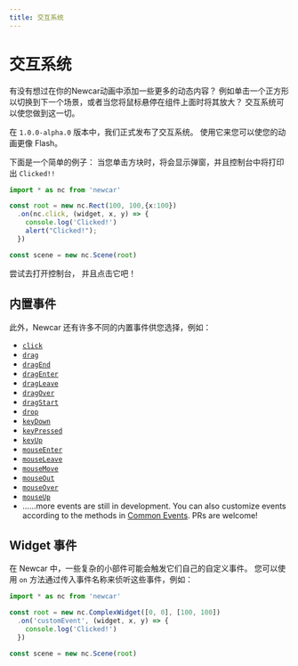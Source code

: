 ```yaml
---
title: 交互系统
---
```


<script setup lang="ts">
import { default as DemoClick } from '../../basic/demos/interaction-system/click.vue'
</script>

# 交互系统

有没有想过在你的Newcar动画中添加一些更多的动态内容？
例如单击一个正方形以切换到下一个场景，或者当您将鼠标悬停在组件上面时将其放大？
交互系统可以使您做到这一切。

在 `1.0.0-alpha.0` 版本中，我们正式发布了交互系统。
使用它来您可以使您的动画更像 Flash。

下面是一个简单的例子：
当您单击方块时，将会显示弹窗，并且控制台中将打印出 `Clicked!!`

```typescript
import * as nc from 'newcar'

const root = new nc.Rect(100, 100,{x:100})
  .on(nc.click, (widget, x, y) => {
    console.log('Clicked!')
    alert("Clicked!");
  })

const scene = new nc.Scene(root)
```
<DemoClick/>

尝试去打开控制台， 并且点击它吧！

## 内置事件

此外，Newcar 还有许多不同的内置事件供您选择，例如：

- [`click`](https://apis.newcarjs.org/variables/_newcar_basic.click)
- [`drag`](https://apis.newcarjs.org/variables/_newcar_basic.drag)
- [`dragEnd`](https://apis.newcarjs.org/variables/_newcar_basic.dragend)
- [`dragEnter`](https://apis.newcarjs.org/variables/_newcar_basic.dragenter)
- [`dragLeave`](https://apis.newcarjs.org/variables/_newcar_basic.dragleave)
- [`dragOver`](https://apis.newcarjs.org/variables/_newcar_basic.dragover)
- [`dragStart`](https://apis.newcarjs.org/variables/_newcar_basic.dragstart)
- [`drop`](https://apis.newcarjs.org/variables/_newcar_basic.drop)
- [`keyDown`](https://apis.newcarjs.org/variables/_newcar_basic.keydown)
- [`keyPressed`](https://apis.newcarjs.org/variables/_newcar_basic.keypressed)
- [`keyUp`](https://apis.newcarjs.org/variables/_newcar_basic.keyup)
- [`mouseEnter`](https://apis.newcarjs.org/variables/_newcar_basic.mouseenter)
- [`mouseLeave`](https://apis.newcarjs.org/variables/_newcar_basic.mouseleave)
- [`mouseMove`](https://apis.newcarjs.org/variables/_newcar_basic.mousemove)
- [`mouseOut`](https://apis.newcarjs.org/variables/_newcar_basic.mouseout)
- [`mouseOver`](https://apis.newcarjs.org/variables/_newcar_basic.mouseover)
- [`mouseUp`](https://apis.newcarjs.org/variables/_newcar_basic.mouseup)
- ……more events are still in development. You can also customize events according to the methods in [Common Events](../dev/common-event). PRs are welcome!

## Widget 事件

在 Newcar 中，一些复杂的小部件可能会触发它们自己的自定义事件。
您可以使用 `on` 方法通过传入事件名称来侦听这些事件，例如：

```typescript
import * as nc from 'newcar'

const root = new nc.ComplexWidget([0, 0], [100, 100])
  .on('customEvent', (widget, x, y) => {
    console.log('Clicked!')
  })

const scene = new nc.Scene(root)
```